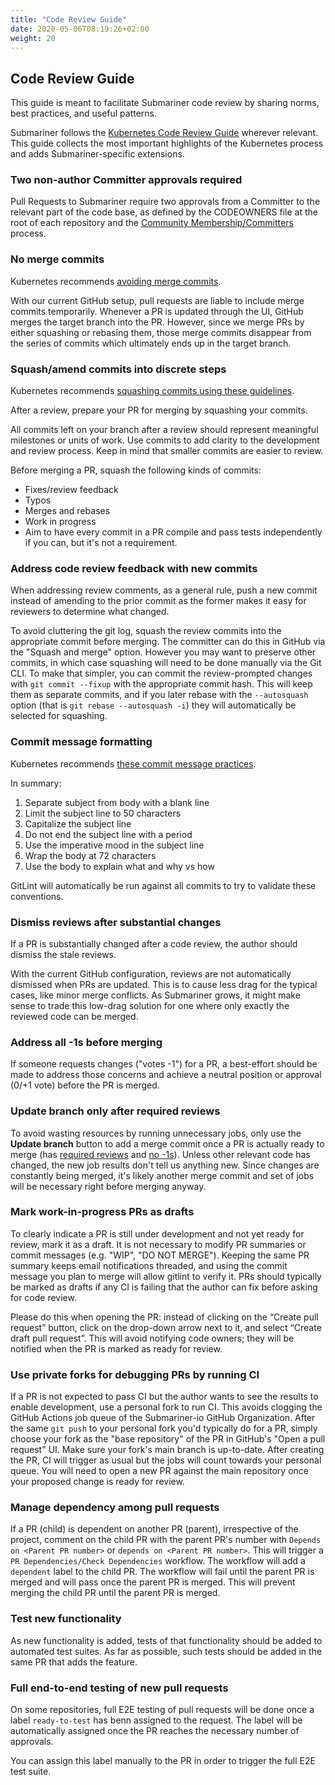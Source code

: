 ```yaml
---
title: "Code Review Guide"
date: 2020-05-06T08:19:26+02:00
weight: 20
---
```


## Code Review Guide

This guide is meant to facilitate Submariner code review by sharing norms, best practices, and useful patterns.

Submariner follows the [Kubernetes Code Review Guide][kube code review guide] wherever relevant. This guide collects the most important
highlights of the Kubernetes process and adds Submariner-specific extensions.

### Two non-author Committer approvals required

Pull Requests to Submariner require two approvals from a Committer to the relevant part of the code base, as defined by the CODEOWNERS file
at the root of each repository and the [Community
Membership/Committers](../../community/contributor-roles/#committers) process.

### No merge commits

Kubernetes recommends [avoiding merge commits][merge commits].

With our current GitHub setup, pull requests are liable to include merge commits temporarily. Whenever a PR is updated through the UI,
GitHub merges the target branch into the PR. However, since we merge PRs by either squashing or rebasing them, those merge commits
disappear from the series of commits which ultimately ends up in the target branch.

### Squash/amend commits into discrete steps

Kubernetes recommends [squashing commits using these guidelines][squashing].

After a review, prepare your PR for merging by squashing your commits.

All commits left on your branch after a review should represent meaningful milestones or units of work. Use commits to add clarity to the
development and review process. Keep in mind that smaller commits are easier to review.

Before merging a PR, squash the following kinds of commits:

* Fixes/review feedback
* Typos
* Merges and rebases
* Work in progress
* Aim to have every commit in a PR compile and pass tests independently if you can, but it's not a requirement.

### Address code review feedback with new commits

When addressing review comments, as a general rule, push a new commit instead of amending to the prior commit as the former makes it easy
for reviewers to determine what changed.

To avoid cluttering the git log, squash the review commits into the appropriate commit before merging. The committer can do this in GitHub
via the "Squash and merge" option. However you may want to preserve other commits, in which case squashing will need to be done manually via
the Git CLI. To make that simpler, you can commit the review-prompted changes with `git commit --fixup` with the appropriate commit hash.
This will keep them as separate commits, and if you later rebase with the `--autosquash` option (that is `git rebase --autosquash -i`) they
will automatically be selected for squashing.

### Commit message formatting

Kubernetes recommends [these commit message practices][commit messages].

In summary:

1. Separate subject from body with a blank line
2. Limit the subject line to 50 characters
3. Capitalize the subject line
4. Do not end the subject line with a period
5. Use the imperative mood in the subject line
6. Wrap the body at 72 characters
7. Use the body to explain what and why vs how

GitLint will automatically be run against all commits to try to validate these conventions.

### Dismiss reviews after substantial changes

If a PR is substantially changed after a code review, the author should dismiss the stale reviews.

With the current GitHub configuration, reviews are not automatically dismissed when PRs are updated. This is to cause less drag for the
typical cases, like minor merge conflicts. As Submariner grows, it might make sense to trade this low-drag solution for one where only
exactly the reviewed code can be merged.

### Address all -1s before merging

If someone requests changes ("votes -1") for a PR, a best-effort should be made to address those concerns and achieve a neutral position or
approval (0/+1 vote) before the PR is merged.

### Update branch only after required reviews

To avoid wasting resources by running unnecessary jobs, only use the **Update branch** button to add a merge commit once a PR is actually
ready to merge (has [required reviews](#two-non-author-committer-approvals-required) and [no -1s](#address-all--1s-before-merging)). Unless
other relevant code has changed, the new job results don't tell us anything new. Since changes are constantly being merged, it's likely
another merge commit and set of jobs will be necessary right before merging anyway.

### Mark work-in-progress PRs as drafts

To clearly indicate a PR is still under development and not yet ready for review, mark it as a draft. It is not necessary to modify PR
summaries or commit messages (e.g. "WIP", "DO NOT MERGE"). Keeping the same PR summary keeps email notifications threaded, and using the
commit message you plan to merge will allow gitlint to verify it. PRs should typically be marked as drafts if any CI is failing that the
author can fix before asking for code review.

Please do this when opening the PR: instead of clicking on the “Create pull request” button, click on the drop-down arrow next to it, and
select “Create draft pull request”. This will avoid notifying code owners; they will be notified when the PR is marked as ready for review.

### Use private forks for debugging PRs by running CI

If a PR is not expected to pass CI but the author wants to see the results to enable development, use a personal fork to run CI. This avoids
clogging the GitHub Actions job queue of the Submariner-io GitHub Organization. After the same `git push` to your personal fork you'd
typically do for a PR, simply choose your fork as the "base repository" of the PR in GitHub's "Open a pull request" UI. Make sure your
fork's main branch is up-to-date. After creating the PR, CI will trigger as usual but the jobs will count towards your personal queue. You
will need to open a new PR against the main repository once your proposed change is ready for review.

### Manage dependency among pull requests

If a PR (child) is dependent on another PR (parent), irrespective of the project, comment on the child PR with the parent PR's number with
`Depends on <Parent PR number>` or `depends on <Parent PR number>`. This will trigger a `PR Dependencies/Check Dependencies` workflow. The
workflow will add a `dependent` label to the child PR. The workflow will fail until the parent PR is merged and will pass once the parent
PR is merged. This will prevent merging the child PR until the parent PR is merged.

### Test new functionality

As new functionality is added, tests of that functionality should be added to automated test suites.
As far as possible, such tests should be added in the same PR that adds the feature.

### Full end-to-end testing of new pull requests

On some repositories, full E2E testing of pull requests will be done once a label `ready-to-test` has benn assigned to the request.
The label will be automatically assigned once the PR reaches the necessary number of approvals.

You can assign this label manually to the PR in order to trigger the full E2E test suite.

[kube code review guide]: https://github.com/kubernetes/community/blob/master/contributors/guide/contributing.md#code-review
[merge commits]: https://github.com/kubernetes/community/blob/master/contributors/guide/github-workflow.md#4-keep-your-branch-in-sync
[squashing]: https://github.com/kubernetes/community/blob/master/contributors/guide/github-workflow.md#squash-commits
[commit messages]: https://chris.beams.io/posts/git-commit/
